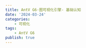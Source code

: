 ```yaml
---
title: AntV G6·图可视化引擎- 基础认知
date: '2024-03-24'
categories:
    - 可视化
tags:
    - AntV G6
publish: true
---
```



